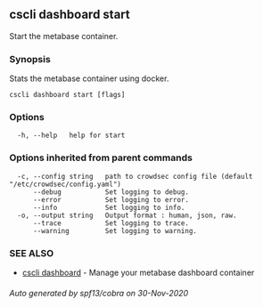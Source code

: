 ## cscli dashboard start

Start the metabase container.

### Synopsis

Stats the metabase container using docker.

```
cscli dashboard start [flags]
```

### Options

```
  -h, --help   help for start
```

### Options inherited from parent commands

```
  -c, --config string   path to crowdsec config file (default "/etc/crowdsec/config.yaml")
      --debug           Set logging to debug.
      --error           Set logging to error.
      --info            Set logging to info.
  -o, --output string   Output format : human, json, raw.
      --trace           Set logging to trace.
      --warning         Set logging to warning.
```

### SEE ALSO

* [cscli dashboard](cscli_dashboard.md)	 - Manage your metabase dashboard container

###### Auto generated by spf13/cobra on 30-Nov-2020
